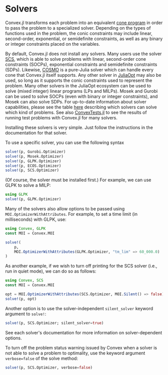 Solvers
=======

Convex.jl transforms each problem into an equivalent [cone
program](http://mathprogbasejl.readthedocs.org/en/latest/conic.html) in
order to pass the problem to a specialized solver. Depending on the
types of functions used in the problem, the conic constraints may
include linear, second-order, exponential, or semidefinite constraints,
as well as any binary or integer constraints placed on the variables.

By default, Convex.jl does not install any solvers. Many users use the solver
[SCS](https://github.com/JuliaOpt/SCS.jl), which is able to solve problems with
linear, second-order cone constraints (SOCPs), exponential constraints and
semidefinite constraints (SDPs). Likewise,
[COSMO](https://github.com/oxfordcontrol/COSMO.jl) is a pure-Julia solver which
can handle every cone that Convex.jl itself supports. Any other solver in
[JuliaOpt](http://www.juliaopt.org/) may also be used, so long as it supports
the conic constraints used to represent the problem. Many other solvers in the
JuliaOpt ecosystem can be used to solve (mixed integer) linear programs (LPs and
MILPs). Mosek and Gurobi can be used to solve SOCPs (even with binary or integer
constraints), and Mosek can also solve SDPs. For up-to-date information about
solver capabilities, please see the table [here](http://www.juliaopt.org/)
describing which solvers can solve which kind of problems. See also
[ConvexTests.jl](https://ericphanson.github.io/ConvexTests.jl/dev/) to see the
results of running test problems with Convex.jl for many solvers.

Installing these solvers is very simple. Just follow the instructions in
the documentation for that solver.

To use a specific solver, you can use the following syntax

```julia
solve!(p, Gurobi.Optimizer)
solve!(p, Mosek.Optimizer)
solve!(p, GLPK.Optimizer)
solve!(p, ECOS.Optimizer)
solve!(p, SCS.Optimizer)
```

(Of course, the solver must be installed first.) For example, we can use
GLPK to solve a MILP:
```julia
using GLPK
solve!(p, GLPK.Optimizer)
```

Many of the solvers also allow options to be passed using 
`MOI.OptimizerWithAttributes`. For example, to set a time limit (in 
milliseconds) with GLPK, use:
```julia
using Convex, GLPK
const MOI = Convex.MOI

solve!(
    p, 
    MOI.OptimizerWithAttributes(GLPK.Optimizer, "tm_lim" => 60_000.0)
)
```

As another example, if we wish to turn off printing for the SCS solver 
(i.e., run in quiet mode), we can do so as follows:
```julia
using Convex, SCS
const MOI = Convex.MOI

opt = MOI.OptimizerWithAttributes(SCS.Optimizer, MOI.Silent() => false)
solve!(p, opt)
```

Another option is to use the solver-independent `silent_solver` 
keyword argument to `solve!`:
```julia
solve!(p, SCS.Optimizer; silent_solver=true)
```

See each solver's documentation for more information on solver-dependent
options.

To turn off the problem status warning issued by Convex when a solver is
not able to solve a problem to optimality, use the keyword argument
`verbose=false` of the solve method:

```julia
solve!(p, SCS.Optimizer, verbose=false)
```
